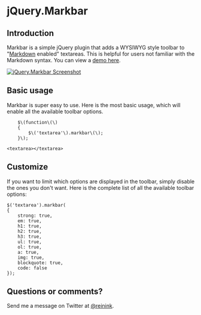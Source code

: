 # jQuery.Markbar

## Introduction

Markbar is a simple jQuery plugin that adds a WYSIWYG style toolbar to "[Markdown](http://daringfireball.net/projects/markdown/) enabled" textareas. This is helpful for users not familiar with the Markdown syntax. You can view a [demo here](http://reinink.me/markbar/).

[![jQuery.Markbar Screenshot](http://reinink.me/markbar/screenshot.png)](http://reinink.me/markbar/)

## Basic usage

Markbar is super easy to use. Here is the most basic usage, which will enable all the available toolbar options.

  
        $\(function\(\)  
        {  
            $\('textarea'\).markbar\(\);  
        }\);  
    

```text
<textarea></textarea>
```

## Customize

If you want to limit which options are displayed in the toolbar, simply disable the ones you don't want. Here is the complete list of all the available toolbar options:

```text
$('textarea').markbar(
{
    strong: true,
    em: true,
    h1: true,
    h2: true,
    h3: true,
    ul: true,
    ol: true,
    a: true,
    img: true,
    blockquote: true,
    code: false
});
```

## Questions or comments?

Send me a message on Twitter at [@reinink](https://twitter.com/reinink).


